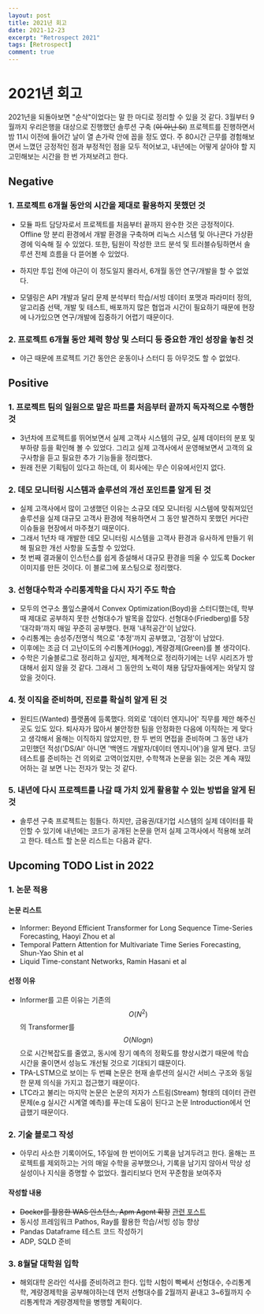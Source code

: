 ```yaml
---
layout: post
title: 2021년 회고
date: 2021-12-23
excerpt: "Retrospect 2021"
tags: [Retrospect]
comment: true
---
```


# 2021년 회고
2021년을 되돌아보면 "순삭"이었다는 말 한 마디로 정리할 수 있을 것 같다. 3월부터 9월까지 우리은행을 대상으로 진행했던 솔루션 구축 (~~이 아닌 SI~~) 프로젝트를 진행하면서 밤 11시 이전에 들어간 날이 열 손가락 안에 꼽을 정도 였다. 주 80시간 근무를 경험해보면서 느꼈던 긍정적인 점과 부정적인 점을 모두 적어보고, 내년에는 어떻게 살아야 할 지 고민해보는 시간을 한 번 가져보려고 한다.

## Negative
### 1. 프로젝트 6개월 동안의 시간을 제대로 활용하지 못했던 것

- 모듈 파트 담당자로서 프로젝트를 처음부터 끝까지 완수한 것은 긍정적이다. Offline 망 분리 환경에서 개발 환경을 구축하며 리눅스 시스템 및 아나콘다 가상환경에 익숙해 질 수 있었다. 또한, 팀원이 작성한 코드 분석 및 트러블슈팅하면서 솔루션 전체 흐름을 다 뜯어볼 수 있었다.

- 하지만 투입 전에 야근이 이 정도일지 몰라서, 6개월 동안 연구/개발을 할 수 없었다.

- 모델링은 API 개발과 달리 문제 분석부터 학습/서빙 데이터 포맷과 파라미터 정의, 알고리즘 선택, 개발 및 테스트, 배포까지 많은 협업과 시간이 필요하기 때문에 현장에 나가있으면 연구/개발에 집중하기 어렵기 때문이다.


### 2. 프로젝트 6개월 동안 체력 향상 및 스터디 등 중요한 개인 성장을 놓친 것
- 야근 때문에 프로젝트 기간 동안은 운동이나 스터디 등 아무것도 할 수 없었다.


## Positive
### 1. 프로젝트 팀의 일원으로 맡은 파트를 처음부터 끝까지 독자적으로 수행한 것

- 3년차에 프로젝트를 뛰어보면서 실제 고객사 시스템의 규모, 실제 데이터의 분포 및 부하량 등을 확인해 볼 수 있었다. 그리고 실제 고객사에서 운영해보면서 고객의 요구사항을 듣고 필요한 추가 기능들을 정리했다.
- 원래 전문 기획팀이 있다고 하는데, 이 회사에는 무슨 이유에서인지 없다.

### 2. 데모 모니터링 시스템과 솔루션의 개선 포인트를 알게 된 것
- 실제 고객사에서 많이 고생했던 이유는 소규모 데모 모니터링 시스템에 맞춰져있던 솔루션을 실제 대규모 고객사 환경에 적용하면서 그 동안 발견하지 못했던 커다란 이슈들을 현장에서 마주쳤기 때문이다.
- 그래서 1년차 때 개발한 데모 모니터링 시스템을 고객사 환경과 유사하게 만들기 위해 필요한 개선 사항을 도출할 수 있었다.
- 첫 번째 결과물이 인스턴스를 쉽게 증설해서 대규모 환경을 띄울 수 있도록 Docker 이미지를 만든 것이다. 이 블로그에 포스팅으로 정리했다.

### 3. 선형대수학과 수리통계학을 다시 자기 주도 학습
- 모두의 연구소 풀잎스쿨에서 Convex Optimization(Boyd)을 스터디했는데, 학부 때 제대로 공부하지 못한 선형대수가 발목을 잡았다. 선형대수(Friedberg)를 5장 '대각화'까지 매일 꾸준히 공부했다. 현재 '내적공간'이 남았다.
- 수리통계는 송성주/전명식 책으로 '추정'까지 공부했고, '검정'이 남았다.
- 이후에는 조금 더 고난이도의 수리통계(Hogg), 계량경제(Green)를 볼 생각이다.
- 수학은 기술블로그로 정리하고 싶지만, 체계젹으로 정리하기에는 너무 시리즈가 방대해서 쉽지 않을 것 같다. 그래서 그 동안의 노력이 채용 담당자들에게는 와닿지 않았을 것이다.


### 4. 첫 이직을 준비하며, 진로를 확실히 알게 된 것
- 원티드(Wanted) 플랫폼에 등록했다. 의외로 '데이터 엔지니어' 직무를 제안 해주신 곳도 있도 있다. 퇴사자가 많아서 불안정한 팀을 안정화한 다음에 이직하는 게 맞다고 생각해서 올해는 이직하지 않았지만, 한 두 번의 면접을 준비하며 그 동안 내가 고민했던 적성('DS/AI' 아니면 '백엔드 개발자/데이터 엔지니어')을 알게 됐다. 코딩테스트를 준비하는 건 의외로 고역이었지만, 수학책과 논문을 읽는 것은 계속 재밌어하는 걸 보면 나는 전자가 맞는 것 같다.

### 5. 내년에 다시 프로젝트를 나갈 때 가치 있게 활용할 수 있는 방법을 알게 된 것
- 솔루션 구축 프로젝트는 힘들다. 하지만, 금융권/대기업 시스템의 실제 데이터를 확인할 수 있기에 내년에는 코드가 공개된 논문을 먼저 실제 고객사에서 적용해 보려고 한다. 테스트 할 논문 리스트는 다음과 같다.


## Upcoming TODO List in 2022

### 1. 논문 적용
#### 논문 리스트
- Informer: Beyond Efficient Transformer for Long Sequence Time-Series Forecasting, Haoyi Zhou et al
- Temporal Pattern Attention for Multivariate Time Series Forecasting, Shun-Yao Shin et al
- Liquid Time-constant Networks, Ramin Hasani et al

#### 선정 이유
- Informer를 고른 이유는 기존의 $$O(N^{2})$$의 Transformer를 $$O(Nlogn)$$으로 시간복잡도를 줄였고, 동시에 장기 예측의 정확도를 향상시켰기 때문에 학습 시간을 줄이면서 성능도 개선될 것으로 기대되기 떄문이다.
- TPA-LSTM으로 보이는 두 번쨰 논문은 현재 솔루션의 실시간 서비스 구조와 동일한 문제 의식을 가지고 접근했기 때문이다.
- LTC라고 불리는 마지막 논문은 논문의 저자가 스트림(Stream) 형태의 데이터 관련 문제(e.g 실시간 시계열 예측)를 푸는데 도움이 된다고 논문 Introduction에서 언급했기 때문이다.

### 2. 기술 블로그 작성
- 아무리 사소한 기록이어도, 1주일에 한 번이어도 기록을 남겨두려고 한다. 올해는 프로젝트를 제외하고는 거의 매일 수학을 공부했으나, 기록을 남기지 않아서 막상 성실성이나 지식을 증명할 수 없었다. 퀄리티보다 먼저 꾸준함을 보여주자

#### 작성할 내용
- ~~Docker를 활용한 WAS 인스턴스, Apm Agent 확장~~ [관련 포스트](https://luvoatiger.github.io/how-to-expand-was-and-apm-using-docker/)
- 동시성 프레임워크 Pathos, Ray를 활용한 학습/서빙 성능 향상
- Pandas Dataframe 테스트 코드 작성하기
- ADP, SQLD 준비

### 3. 8월달 대학원 입학
- 해외대학 온라인 석사를 준비하려고 한다. 입학 시험이 빡쎄서 선형대수, 수리통계학, 계량경제학을 공부해야하는데 먼저 선형대수를 2월까지 끝내고 3~6월까지 수리통계학과 계량경제학을 병행할 계획이다.

